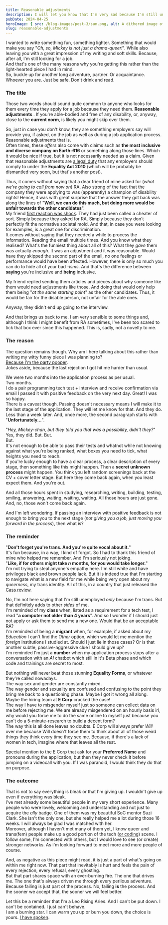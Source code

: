```yaml
---
title: Reasonable adjustments
description: I will let you know that I'm very sad because I'm still unemployed. But also that I'm the Sun. It's a wild ride.
pubDate: 2024-04-25
heroImage: { src: /blog-images/post-3/sun.png, alt: A dithered image of the Sun. }
slug: reasonable-adjustments
---
```


I wanted to write something fun, something lighter. Something that would make you say "_Oh, so, Mickey is not just a drama-queer!_". While also leaving you with a great impression of my writing and soft skills. Because, after all, I'm still looking for a job.  
And that's one of the many reasons why you're getting this rather than the light-hearted piece I had in mind.  
So, buckle up for another long adventure, partner. Or acquaintance. Whoever you are. Just be safe. Don't drink and read.

### The title

Those two words should sound quite common to anyone who looks for them every time they apply for a job because they need them. **Reasonable adjustments** . If you're able-bodied and free of any disability, or, anyway, close to the **current norm**, is likely you might skip over them.

So, just in case you don't know, they are something employers say will provide you, if asked, on the job as well as during a job application process. Reasonable adjustments that is.  
Often times, these _offers_ also come with claims such as **the most inclusive and diverse company on Earth-616** or something along those lines. Which it would be nice if true, but it is not necessarily needed as a claim. Given that reasonable adjustments are [a legal duty](https://www.gov.uk/government/publications/reasonable-adjustments-a-legal-duty/reasonable-adjustments-a-legal-duty) that any employers should comply to under the **Equality Act 2010** (which will be probably be dismantled very soon, but that's another post).

Thus, it comes without saying that a dear friend of mine asked for (_what we're going to call from now on_) RA. Also strong of the fact that the company they were applying to was (apparently) a champion of disability rights! Hence, it was with great surprise that the answer they got back was along the lines of "**Well, we can do this much, but doing more would be unfair towards the other candidates**".  
My friend [first reaction was shock](https://youtu.be/jB2EluRLnjs). They had just been called a cheater of sort. Simply because they asked for RA. Simply because they don't perfectly fit the normative societal mold. And that, in case you were looking for examples, is a great one for discrimination.  
It comes without saying that they needed a while to process the information. Reading the email multiple times. And you know what they realised? What's the funniest thing about all of this? What they _gave_ them was actually _enough_. It was an adjustment and it was reasonable. Would have they skipped the second part of the email, no one feelings or performance would have been affected. However, there is only so much you can do to hide all of your bad _-isms_. And that's the difference between **saying** you're inclusive and **being** inclusive.

My friend replied sending them articles and pieces about why someone like them would need adjustments like those. And doing that would only help them being "_at the same starting point_" as the other candidates. Thus, it would be fair for the disable person, not unfair for the able ones.

Anyway, they didn't end up going to the interview.

And that brings us back to me. I am very sensible to some things and, although I think I might benefit from RA sometimes, I've been too scared to tick that box ever since this happened. This is, sadly, not a novelty to me.

### The reason

The question remains though.
Why am I here talking about this rather than writing my witty funny piece I was planning to?  
[Because I'm the party pooper](https://youtu.be/KAfWsQKGObU).  
Jokes aside, because the last rejection I got hit me harder than usual.

We were two months into the application process as per usual.  
Two months.  
I do a pair programming tech test + interview and receive confirmation via email I passed it with positive feedback on the very next day. Great! I was so happy.  
There is a caveat though. Passing doesn't necessary means I will make it to the last stage of the application. They will let me know for that. And they do. Less than a week later. And, once more, the second paragraph starts with "**Unfortunately...**".

"_Hey, Mickey-chan, but they told you that was a possibility, didn't they?_"  
Yes, they did. But. But.  
But.  
It's not enough to be able to pass their tests and whatnot while not knowing against what you're being ranked, what boxes you need to tick, what heights you need to reach.  
If you're lucky enough to have a clear process, a clear description of every stage, then something like this might happen. Then a **secret unknown process** might happen. You think you left random screenings back at the CV + cover letter stage. But here they come back again, when you least expect them. And you're out.

And all those hours spent in studying, researching, writing, building, testing, smiling, answering, waiting, waiting, waiting. All those hours are just gone. And, no, those won't come back again.

And I'm left wondering. If passing an interview with positive feedback is not enough to bring you to the next stage (_not giving you a job, just moving you forward in the process_), then what is?

### The reminder

"**Don't forget you're trans. And you're quite vocal about it.**"  
It's fun because, in a way, I kind of forgot. So I had to thank this friend of mine who helped me remember. And I'm seriously not joking.  
"**Like, if for others might take _n_ months, for you would take longer.**"  
I'm not trying to steal anyone's empathy here. I'm still white and have privileges black and brown people lack. But it is indeed true that I'm starting to navigate what is a new field for me while being very open about my _queerness_, my trans identity. All of this, in a country that just released the [Cass review](https://stonewall.org.uk/cass-review).

No, I'm not here saying that I'm still unemployed _only_ because I'm trans. But that definitely adds to other _sides_ of me.  
I'm reminded of my **class** when, listed as a requirement for a tech test, I read "**a computer not older than 4 years**". And so I wonder if I should just not apply or ask them to send me a new one. Would that be an acceptable RA?  
I'm reminded of being a **migrant** when, for example, if asked about my _Education_ I can't find the _Other_ option, which would let me mention the _foreign_ institutions I studied at. Should I just lie in those cases? Or is that another subtle, passive-aggressive clue I should give up?  
I'm reminded I'm just a **number** when my application process stops after a conversation with an _AI_ chatbot which still in it's Beta phase and which code and trainings are secret to most.

But nothing will never beat those stunning **Equality Forms**, or whatever they're called nowadays.  
The way sex and gender are constantly mixed.  
The way gender and sexuality are confused and confusing to the point they bring me back to a questioning phase. Maybe I got it wrong all along. Maybe the hiring team at **E Corp** cracked the case!  
The way I have to misgender myself just so someone can collect data on me before rejecting me. We are already misgendered on an hourly basis irl, why would you force me to do the same online to myself just because you can't do a 5-minute-research to build a decent form?  
The way this is all done leaves no doubts. E Corp will always prefer _Will_ over me because Will doesn't force them to think about all of those weird things they think every time they see me. Because, if there's a lack of women in tech, imagine where that leaves all the rest.

Special mention to the E Corp that ask for your **Preferred Name** and pronouns during the application, but then they never check it before jumping on a videocall with you. If I was paranoid, I would think they do that on purpose.

### The outcome

That is not to say everything is bleak or that I'm giving up. I wouldn't give up even if everything was bleak.  
I've met already some beautiful people in my very short experience. Many people who were lovely, welcoming and understanding and not just to acquire the _ally_ badge. One of them was my beautiful SoC mentor Suzi Clark. She isn't the only one, but she really helped me a lot during those 16 weeks. I will always be glad I was matched with her.  
Moreover, although I haven't met many of them yet, I know queer and trans(fem) people make up a good portion of the tech ([or coding](https://www.todepond.com/wikiblogarden/london/)) scene. I follow some, I'm connected with others, but I would love to see (or create) stronger networks. As I'm looking forward to meet more and more people of course.

And, as negative as this piece might read, it is just a part of what's going on within me right now. That part that inevitably is hurt and feels the pain of every rejection, every refusal, every ghosting.  
But that part shares space with an ever-burning fire. The one that drives me. The one that's always driven me through every perilous adventure. Because failing is just part of the process. No, failing **is** the process. And the sooner we accept that, the sooner we will feel better.

Let this be a reminder that I'm a Leo Rising Aries. And I can't be put down. I can't be contained. I just can't behave.  
I am a burning star. I can warm you up or burn you down, the choice is yours. [I have spoken](https://youtu.be/5k-JogQ7ReA).
